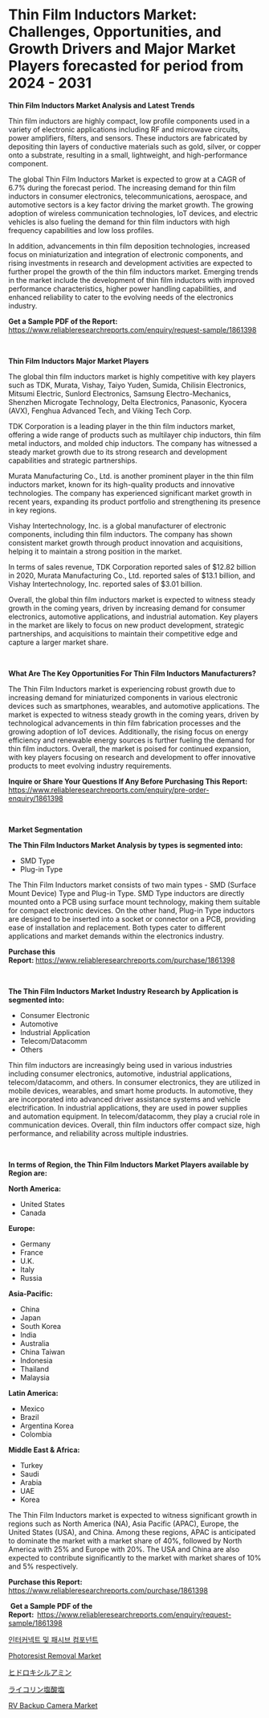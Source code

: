 <p><h1>Thin Film Inductors Market: Challenges, Opportunities, and Growth Drivers and Major Market Players forecasted for period from 2024 - 2031</h1></p><p><strong>Thin Film Inductors Market Analysis and Latest Trends</strong></p>
<p><p>Thin film inductors are highly compact, low profile components used in a variety of electronic applications including RF and microwave circuits, power amplifiers, filters, and sensors. These inductors are fabricated by depositing thin layers of conductive materials such as gold, silver, or copper onto a substrate, resulting in a small, lightweight, and high-performance component.</p><p>The global Thin Film Inductors Market is expected to grow at a CAGR of 6.7% during the forecast period. The increasing demand for thin film inductors in consumer electronics, telecommunications, aerospace, and automotive sectors is a key factor driving the market growth. The growing adoption of wireless communication technologies, IoT devices, and electric vehicles is also fueling the demand for thin film inductors with high frequency capabilities and low loss profiles.</p><p>In addition, advancements in thin film deposition technologies, increased focus on miniaturization and integration of electronic components, and rising investments in research and development activities are expected to further propel the growth of the thin film inductors market. Emerging trends in the market include the development of thin film inductors with improved performance characteristics, higher power handling capabilities, and enhanced reliability to cater to the evolving needs of the electronics industry.</p></p>
<p><strong>Get a Sample PDF of the Report:&nbsp;</strong> <a href="https://www.reliableresearchreports.com/enquiry/request-sample/1861398">https://www.reliableresearchreports.com/enquiry/request-sample/1861398</a></p>
<p>&nbsp;</p>
<p><strong>Thin Film Inductors Major Market Players</strong></p>
<p><p>The global thin film inductors market is highly competitive with key players such as TDK, Murata, Vishay, Taiyo Yuden, Sumida, Chilisin Electronics, Mitsumi Electric, Sunlord Electronics, Samsung Electro-Mechanics, Shenzhen Microgate Technology, Delta Electronics, Panasonic, Kyocera (AVX), Fenghua Advanced Tech, and Viking Tech Corp.</p><p>TDK Corporation is a leading player in the thin film inductors market, offering a wide range of products such as multilayer chip inductors, thin film metal inductors, and molded chip inductors. The company has witnessed a steady market growth due to its strong research and development capabilities and strategic partnerships.</p><p>Murata Manufacturing Co., Ltd. is another prominent player in the thin film inductors market, known for its high-quality products and innovative technologies. The company has experienced significant market growth in recent years, expanding its product portfolio and strengthening its presence in key regions.</p><p>Vishay Intertechnology, Inc. is a global manufacturer of electronic components, including thin film inductors. The company has shown consistent market growth through product innovation and acquisitions, helping it to maintain a strong position in the market.</p><p>In terms of sales revenue, TDK Corporation reported sales of $12.82 billion in 2020, Murata Manufacturing Co., Ltd. reported sales of $13.1 billion, and Vishay Intertechnology, Inc. reported sales of $3.01 billion.</p><p>Overall, the global thin film inductors market is expected to witness steady growth in the coming years, driven by increasing demand for consumer electronics, automotive applications, and industrial automation. Key players in the market are likely to focus on new product development, strategic partnerships, and acquisitions to maintain their competitive edge and capture a larger market share.</p></p>
<p>&nbsp;</p>
<p><strong>What Are The Key Opportunities For Thin Film Inductors Manufacturers?</strong></p>
<p><p>The Thin Film Inductors market is experiencing robust growth due to increasing demand for miniaturized components in various electronic devices such as smartphones, wearables, and automotive applications. The market is expected to witness steady growth in the coming years, driven by technological advancements in thin film fabrication processes and the growing adoption of IoT devices. Additionally, the rising focus on energy efficiency and renewable energy sources is further fueling the demand for thin film inductors. Overall, the market is poised for continued expansion, with key players focusing on research and development to offer innovative products to meet evolving industry requirements.</p></p>
<p><strong>Inquire or Share Your Questions If Any Before Purchasing This Report:</strong> <a href="https://www.reliableresearchreports.com/enquiry/pre-order-enquiry/1861398">https://www.reliableresearchreports.com/enquiry/pre-order-enquiry/1861398</a></p>
<p>&nbsp;</p>
<p><strong>Market Segmentation</strong></p>
<p><strong>The Thin Film Inductors Market Analysis by types is segmented into:</strong></p>
<p><ul><li>SMD Type</li><li>Plug-in Type</li></ul></p>
<p><p>The Thin Film Inductors market consists of two main types - SMD (Surface Mount Device) Type and Plug-in Type. SMD Type inductors are directly mounted onto a PCB using surface mount technology, making them suitable for compact electronic devices. On the other hand, Plug-in Type inductors are designed to be inserted into a socket or connector on a PCB, providing ease of installation and replacement. Both types cater to different applications and market demands within the electronics industry.</p></p>
<p><strong>Purchase this Report:&nbsp;</strong><a href="https://www.reliableresearchreports.com/purchase/1861398">https://www.reliableresearchreports.com/purchase/1861398</a></p>
<p>&nbsp;</p>
<p><strong>The Thin Film Inductors Market Industry Research by Application is segmented into:</strong></p>
<p><ul><li>Consumer Electronic</li><li>Automotive</li><li>Industrial Application</li><li>Telecom/Datacomm</li><li>Others</li></ul></p>
<p><p>Thin film inductors are increasingly being used in various industries including consumer electronics, automotive, industrial applications, telecom/datacomm, and others. In consumer electronics, they are utilized in mobile devices, wearables, and smart home products. In automotive, they are incorporated into advanced driver assistance systems and vehicle electrification. In industrial applications, they are used in power supplies and automation equipment. In telecom/datacomm, they play a crucial role in communication devices. Overall, thin film inductors offer compact size, high performance, and reliability across multiple industries.</p></p>
<p>&nbsp;</p>
<p><strong>In terms of Region, the Thin Film Inductors Market Players available by Region are:</strong></p>
<p>
    <p> <strong> North America: </strong>
        <ul>
            <li>United States</li>
            <li>Canada</li>
        </ul>
        </p> 
    <p> <strong> Europe: </strong>
        <ul>
            <li>Germany</li>
            <li>France</li>
            <li>U.K.</li>
            <li>Italy</li>
            <li>Russia</li>
        </ul>
        </p> 
    <p> <strong> Asia-Pacific: </strong>
        <ul>
            <li>China</li>
            <li>Japan</li>
            <li>South Korea</li>
            <li>India</li>
            <li>Australia</li>
            <li>China Taiwan</li>
            <li>Indonesia</li>
            <li>Thailand</li>
            <li>Malaysia</li>
        </ul>
        </p> 
    <p> <strong> Latin America: </strong>
        <ul>
            <li>Mexico</li>
            <li>Brazil</li>
            <li>Argentina Korea</li>
            <li>Colombia</li>
        </ul>
        </p> 
    <p> <strong> Middle East & Africa: </strong>
        <ul>
            <li>Turkey</li>
            <li>Saudi</li>
            <li>Arabia</li>
            <li>UAE</li>
            <li>Korea</li>
        </ul>
    </p>
    </p>
<p><p>The Thin Film Inductors market is expected to witness significant growth in regions such as North America (NA), Asia Pacific (APAC), Europe, the United States (USA), and China. Among these regions, APAC is anticipated to dominate the market with a market share of 40%, followed by North America with 25% and Europe with 20%. The USA and China are also expected to contribute significantly to the market with market shares of 10% and 5% respectively.</p></p>
<p><strong>Purchase this Report: </strong><a href="https://www.reliableresearchreports.com/purchase/1861398">https://www.reliableresearchreports.com/purchase/1861398</a></p>
<p>&nbsp;<strong>Get a Sample PDF of the Report:&nbsp;&nbsp;</strong><a href="https://www.reliableresearchreports.com/enquiry/request-sample/1861398">https://www.reliableresearchreports.com/enquiry/request-sample/1861398</a></p>
<p><strong></strong></p>
<p><p><a href="https://github.com/trmesnao7959541/Market-Research-Report-List-1/blob/main/207692111007.md">인터커넥트 및 패시브 컴포넌트</a></p><p><a href="https://github.com/sonuprakash1/Market-Research-Report-List-2/blob/main/photoresist-removal-market.md">Photoresist Removal Market</a></p><p><a href="https://github.com/xnljig2898992/Market-Research-Report-List-1/blob/main/308468611840.md">ヒドロキシルアミン</a></p><p><a href="https://github.com/adcxff01450218/Market-Research-Report-List-1/blob/main/254625711841.md">ライコリン塩酸塩</a></p><p><a href="https://issuu.com/reportprime-2/docs/rv-backup-camera-market-size-2030.pptx">RV Backup Camera Market</a></p></p>